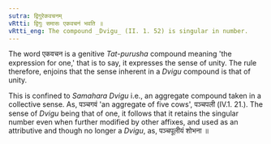 ```yaml
---
sutra: द्विगुरेकवचनम्
vRtti: द्विगुः समासः एकवचनं भवति ॥
vRtti_eng: The compound _Dvigu_ (II. 1. 52) is singular in number.
---
```

The word एकवचन is a genitive _Tat_-_purusha_ compound meaning 'the expression for one,' that is to say, it expresses the sense of unity. The rule therefore, enjoins that the sense inherent in a _Dvigu_ compound is that of unity.

This is confined to _Samahara_ _Dvigu_ i.e., an aggregate compound taken in a collective sense. As, पञ्चगवं 'an aggregate of five cows', पञ्चपली (IV.1. 21.). The sense of _Dvigu_ being that of one, it follows that it retains the singular number even when further modified by other affixes, and used as an attributive and though no longer a _Dvigu_, as, पञ्चपूलीयं शोभना ॥
